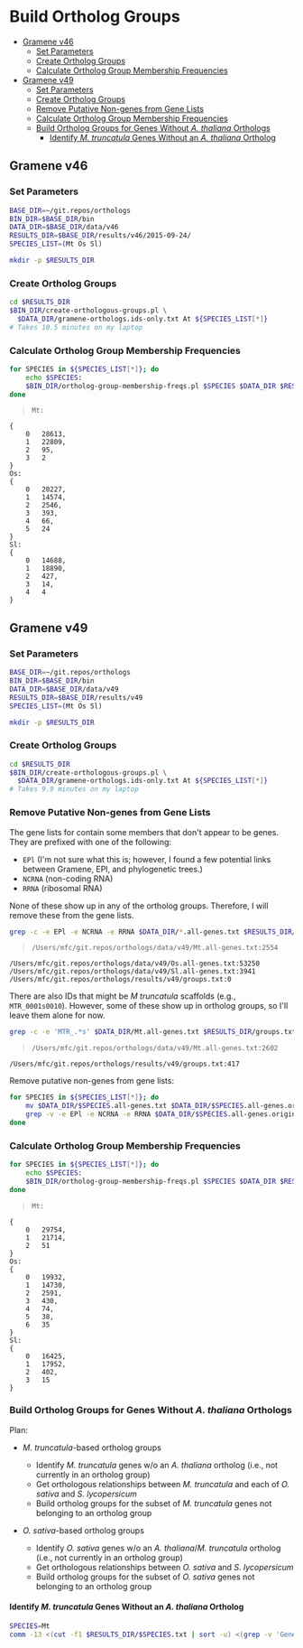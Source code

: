 # Build Ortholog Groups

<!-- MarkdownTOC -->

- [Gramene v46](#gramene-v46)
    - [Set Parameters](#set-parameters)
    - [Create Ortholog Groups](#create-ortholog-groups)
    - [Calculate Ortholog Group Membership Frequencies](#calculate-ortholog-group-membership-frequencies)
- [Gramene v49](#gramene-v49)
    - [Set Parameters](#set-parameters-1)
    - [Create Ortholog Groups](#create-ortholog-groups-1)
    - [Remove Putative Non-genes from Gene Lists](#remove-putative-non-genes-from-gene-lists)
    - [Calculate Ortholog Group Membership Frequencies](#calculate-ortholog-group-membership-frequencies-1)
    - [Build Ortholog Groups for Genes Without *A. thaliana* Orthologs](#build-ortholog-groups-for-genes-without-a-thaliana-orthologs)
        - [Identify *M. truncatula* Genes Without an *A. thaliana* Ortholog](#identify-m-truncatula-genes-without-an-a-thaliana-ortholog)

<!-- /MarkdownTOC -->


## Gramene v46

### Set Parameters

```sh
BASE_DIR=~/git.repos/orthologs
BIN_DIR=$BASE_DIR/bin
DATA_DIR=$BASE_DIR/data/v46
RESULTS_DIR=$BASE_DIR/results/v46/2015-09-24/
SPECIES_LIST=(Mt Os Sl)

mkdir -p $RESULTS_DIR
```


### Create Ortholog Groups

```sh
cd $RESULTS_DIR
$BIN_DIR/create-orthologous-groups.pl \
  $DATA_DIR/gramene-orthologs.ids-only.txt At ${SPECIES_LIST[*]}
# Takes 10.5 minutes on my laptop
```


### Calculate Ortholog Group Membership Frequencies

```sh
for SPECIES in ${SPECIES_LIST[*]}; do
    echo $SPECIES:
    $BIN_DIR/ortholog-group-membership-freqs.pl $SPECIES $DATA_DIR $RESULTS_DIR
done
```


>     Mt:
    {
        0   28613,
        1   22809,
        2   95,
        3   2
    }
    Os:
    {
        0   20227,
        1   14574,
        2   2546,
        3   393,
        4   66,
        5   24
    }
    Sl:
    {
        0   14688,
        1   18890,
        2   427,
        3   14,
        4   4
    }


## Gramene v49

### Set Parameters

```sh
BASE_DIR=~/git.repos/orthologs
BIN_DIR=$BASE_DIR/bin
DATA_DIR=$BASE_DIR/data/v49
RESULTS_DIR=$BASE_DIR/results/v49
SPECIES_LIST=(Mt Os Sl)

mkdir -p $RESULTS_DIR
```


### Create Ortholog Groups

```sh
cd $RESULTS_DIR
$BIN_DIR/create-orthologous-groups.pl \
  $DATA_DIR/gramene-orthologs.ids-only.txt At ${SPECIES_LIST[*]}
# Takes 9.9 minutes on my laptop
```


### Remove Putative Non-genes from Gene Lists

The gene lists for contain some members that don't appear to be genes. They are prefixed with one of the following:

- `EPl` (I'm not sure what this is; however, I found a few potential links between Gramene, EPl, and phylogenetic trees.)
- `NCRNA` (non-coding RNA)
- `RRNA` (ribosomal RNA)

None of these show up in any of the ortholog groups. Therefore, I will remove these from the gene lists.

```sh
grep -c -e EPl -e NCRNA -e RRNA $DATA_DIR/*.all-genes.txt $RESULTS_DIR/groups.txt
```


>     /Users/mfc/git.repos/orthologs/data/v49/Mt.all-genes.txt:2554
    /Users/mfc/git.repos/orthologs/data/v49/Os.all-genes.txt:53250
    /Users/mfc/git.repos/orthologs/data/v49/Sl.all-genes.txt:3941
    /Users/mfc/git.repos/orthologs/results/v49/groups.txt:0


There are also IDs that might be *M truncatula* scaffolds (e.g., `MTR_0001s0010`). However, some of these show up in ortholog groups, so I'll leave them alone for now.

```sh
grep -c -e 'MTR_.*s' $DATA_DIR/Mt.all-genes.txt $RESULTS_DIR/groups.txt
```


>     /Users/mfc/git.repos/orthologs/data/v49/Mt.all-genes.txt:2602
    /Users/mfc/git.repos/orthologs/results/v49/groups.txt:417


Remove putative non-genes from gene lists:

```sh
for SPECIES in ${SPECIES_LIST[*]}; do
    mv $DATA_DIR/$SPECIES.all-genes.txt $DATA_DIR/$SPECIES.all-genes.original.txt
    grep -v -e EPl -e NCRNA -e RRNA $DATA_DIR/$SPECIES.all-genes.original.txt > $DATA_DIR/$SPECIES.all-genes.txt
done
```


### Calculate Ortholog Group Membership Frequencies

```sh
for SPECIES in ${SPECIES_LIST[*]}; do
    echo $SPECIES:
    $BIN_DIR/ortholog-group-membership-freqs.pl $SPECIES $DATA_DIR $RESULTS_DIR
done
```


>     Mt:
    {
        0   29754,
        1   21714,
        2   51
    }
    Os:
    {
        0   19932,
        1   14730,
        2   2591,
        3   430,
        4   74,
        5   38,
        6   35
    }
    Sl:
    {
        0   16425,
        1   17952,
        2   402,
        3   15
    }


### Build Ortholog Groups for Genes Without *A. thaliana* Orthologs

Plan:

- *M. truncatula*-based ortholog groups

    - Identify *M. truncatula* genes w/o an *A. thaliana* ortholog (i.e., not currently in an ortholog group)
    - Get orthologous relationships between *M. truncatula* and each of *O. sativa* and *S. lycopersicum*
    - Build ortholog groups for the subset of *M. truncatula* genes not belonging to an ortholog group

- *O. sativa*-based ortholog groups

    - Identify *O. sativa* genes w/o an *A. thaliana*/*M. truncatula* ortholog (i.e., not currently in an ortholog group)
    - Get orthologous relationships between *O. sativa* and *S. lycopersicum*
    - Build ortholog groups for the subset of *O. sativa* genes not belonging to an ortholog group


#### Identify *M. truncatula* Genes Without an *A. thaliana* Ortholog

```sh
SPECIES=Mt
comm -13 <(cut -f1 $RESULTS_DIR/$SPECIES.txt | sort -u) <(grep -v 'Gene stable ID' $DATA_DIR/$SPECIES.all-genes.txt | sort) > $SPECIES.no-ortholog.txt
```
